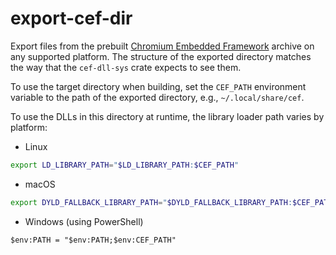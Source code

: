 # export-cef-dir

Export files from the prebuilt [Chromium Embedded Framework](https://github.com/chromiumembedded/cef)
archive on any supported platform. The structure of the exported directory matches the way that
the `cef-dll-sys` crate expects to see them.

To use the target directory when building, set the `CEF_PATH` environment variable to the path of the
exported directory, e.g., `~/.local/share/cef`.

To use the DLLs in this directory at runtime, the library loader path varies by platform:

- Linux

```sh
export LD_LIBRARY_PATH="$LD_LIBRARY_PATH:$CEF_PATH"
```

- macOS

```sh
export DYLD_FALLBACK_LIBRARY_PATH="$DYLD_FALLBACK_LIBRARY_PATH:$CEF_PATH"
```

- Windows (using PowerShell)

```pwsh
$env:PATH = "$env:PATH;$env:CEF_PATH"
```
